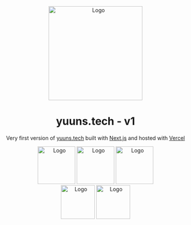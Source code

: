 <div align="center">
  <a href="https://www.yuuns.tech" target="_blank"><img alt="Logo" src="https://user-images.githubusercontent.com/42357900/218587106-9e98daa6-14bf-4244-9b04-781bdc39786b.svg" width="250" /></a>
</div>
<h1 align="center">
  yuuns.tech - v1
</h1>
<p align="center">
  Very first version of <a href="https://www.yuuns.tech" target="_blank">yuuns.tech</a> built with <a href="https://nextjs.org/" target="_blank">Next.js</a> and hosted with <a href="https://vercel.com/" target="_blank">Vercel</a>
</p>
<div align="center">
  <img alt="Logo" src="https://user-images.githubusercontent.com/42357900/218828330-592fc93d-d58f-4c78-95dd-4c48967a1619.png" width="100" />
  <img alt="Logo" src="https://user-images.githubusercontent.com/42357900/218827976-5f27e84e-577e-4578-b04a-8de12246274e.png" width="100" />
  <img alt="Logo" src="https://user-images.githubusercontent.com/42357900/218828205-2228cc0e-8cdc-4f6a-9dd8-a5793dd8ffe9.svg" width="100" />
  <br/>
  <img alt="Logo" src="https://user-images.githubusercontent.com/42357900/218829321-834cc966-88ad-490e-8e5c-8a672a2f226d.svg" width="90" />
  <img alt="Logo" src="https://user-images.githubusercontent.com/42357900/218829328-e4d13281-93bf-488d-a36e-29a8c44580e1.svg" width="90" />
</div>
